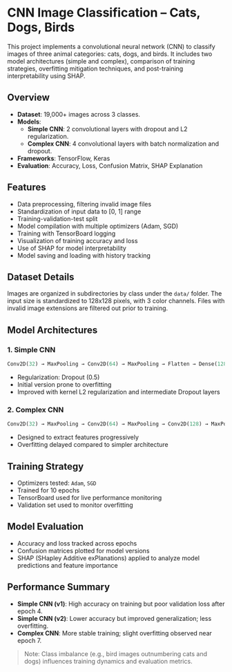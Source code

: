 # CNN Image Classification – Cats, Dogs, Birds

This project implements a convolutional neural network (CNN) to classify images of three animal categories: cats, dogs, and birds. It includes two model architectures (simple and complex), comparison of training strategies, overfitting mitigation techniques, and post-training interpretability using SHAP.

## Overview

- **Dataset**: 19,000+ images across 3 classes.
- **Models**:
  - **Simple CNN**: 2 convolutional layers with dropout and L2 regularization.
  - **Complex CNN**: 4 convolutional layers with batch normalization and dropout.
- **Frameworks**: TensorFlow, Keras
- **Evaluation**: Accuracy, Loss, Confusion Matrix, SHAP Explanation

## Features

- Data preprocessing, filtering invalid image files
- Standardization of input data to [0, 1] range
- Training-validation-test split
- Model compilation with multiple optimizers (Adam, SGD)
- Training with TensorBoard logging
- Visualization of training accuracy and loss
- Use of SHAP for model interpretability
- Model saving and loading with history tracking

## Dataset Details

Images are organized in subdirectories by class under the `data/` folder. The input size is standardized to 128x128 pixels, with 3 color channels. Files with invalid image extensions are filtered out prior to training.

## Model Architectures

### 1. Simple CNN

```python
Conv2D(32) → MaxPooling → Conv2D(64) → MaxPooling → Flatten → Dense(128) → Dropout → Dense(3, softmax)
```

- Regularization: Dropout (0.5)
- Initial version prone to overfitting
- Improved with kernel L2 regularization and intermediate Dropout layers

### 2. Complex CNN

```python
Conv2D(32) → MaxPooling → Conv2D(64) → MaxPooling → Conv2D(128) → MaxPooling → Conv2D(256) → MaxPooling → Flatten → Dense(256) → Dropout → Dense(3, softmax)
```

- Designed to extract features progressively
- Overfitting delayed compared to simpler architecture

## Training Strategy

- Optimizers tested: `Adam`, `SGD`
- Trained for 10 epochs
- TensorBoard used for live performance monitoring
- Validation set used to monitor overfitting

## Model Evaluation

- Accuracy and loss tracked across epochs
- Confusion matrices plotted for model versions
- SHAP (SHapley Additive exPlanations) applied to analyze model predictions and feature importance

## Performance Summary

- **Simple CNN (v1)**: High accuracy on training but poor validation loss after epoch 4.
- **Simple CNN (v2)**: Lower accuracy but improved generalization; less overfitting.
- **Complex CNN**: More stable training; slight overfitting observed near epoch 7.

> Note: Class imbalance (e.g., bird images outnumbering cats and dogs) influences training dynamics and evaluation metrics.
